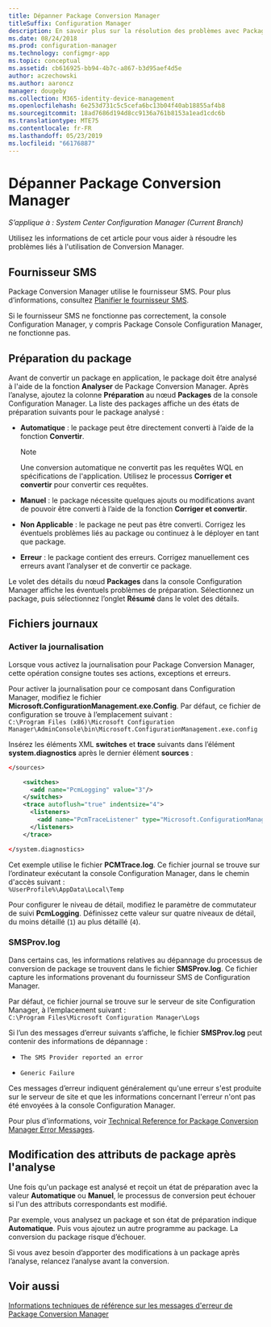 ```yaml
---
title: Dépanner Package Conversion Manager
titleSuffix: Configuration Manager
description: En savoir plus sur la résolution des problèmes avec Package Conversion Manager dans Configuration Manager.
ms.date: 08/24/2018
ms.prod: configuration-manager
ms.technology: configmgr-app
ms.topic: conceptual
ms.assetid: cb616925-bb94-4b7c-a867-b3d95aef4d5e
author: aczechowski
ms.author: aaroncz
manager: dougeby
ms.collection: M365-identity-device-management
ms.openlocfilehash: 6e253d731c5c5cefa6bc13b04f40ab18855af4b8
ms.sourcegitcommit: 18ad7686d194d8cc9136a761b8153a1ead1cdc6b
ms.translationtype: MTE75
ms.contentlocale: fr-FR
ms.lasthandoff: 05/23/2019
ms.locfileid: "66176887"
---
```

# <a name="troubleshoot-package-conversion-manager"></a>Dépanner Package Conversion Manager

*S’applique à : System Center Configuration Manager (Current Branch)*

<!--1357861-->

Utilisez les informations de cet article pour vous aider à résoudre les problèmes liés à l'utilisation de Conversion Manager.



## <a name="sms-provider"></a>Fournisseur SMS

Package Conversion Manager utilise le fournisseur SMS. Pour plus d’informations, consultez [Planifier le fournisseur SMS](/sccm/core/plan-design/hierarchy/plan-for-the-sms-provider).

Si le fournisseur SMS ne fonctionne pas correctement, la console Configuration Manager, y compris Package Console Configuration Manager, ne fonctionne pas.



## <a name="package-readiness"></a>Préparation du package

Avant de convertir un package en application, le package doit être analysé à l'aide de la fonction **Analyser** de Package Conversion Manager. Après l’analyse, ajoutez la colonne **Préparation** au nœud **Packages** de la console Configuration Manager. La liste des packages affiche un des états de préparation suivants pour le package analysé :

 - **Automatique** : le package peut être directement converti à l’aide de la fonction **Convertir**.      

    > [!NOTE]  
    > Une conversion automatique ne convertit pas les requêtes WQL en spécifications de l'application. Utilisez le processus **Corriger et convertir** pour convertir ces requêtes.  

 - **Manuel** : le package nécessite quelques ajouts ou modifications avant de pouvoir être converti à l’aide de la fonction **Corriger et convertir**.  

 - **Non Applicable** : le package ne peut pas être converti. Corrigez les éventuels problèmes liés au package ou continuez à le déployer en tant que package.  

 - **Erreur** : le package contient des erreurs. Corrigez manuellement ces erreurs avant l’analyser et de convertir ce package.  

Le volet des détails du nœud **Packages** dans la console Configuration Manager affiche les éventuels problèmes de préparation. Sélectionnez un package, puis sélectionnez l’onglet **Résumé** dans le volet des détails.



## <a name="log-files"></a>Fichiers journaux

### <a name="enable-logging"></a>Activer la journalisation

Lorsque vous activez la journalisation pour Package Conversion Manager, cette opération consigne toutes ses actions, exceptions et erreurs. 

Pour activer la journalisation pour ce composant dans Configuration Manager, modifiez le fichier **Microsoft.ConfigurationManagement.exe.Config**. Par défaut, ce fichier de configuration se trouve à l’emplacement suivant :  
`C:\Program Files (x86)\Microsoft Configuration Manager\AdminConsole\bin\Microsoft.ConfigurationManagement.exe.config`  

Insérez les éléments XML **switches** et **trace** suivants dans l’élément **system.diagnostics** après le dernier élément **sources** :

``` XML
</sources>

    <switches>
      <add name="PcmLogging" value="3"/>
    </switches>
    <trace autoflush="true" indentsize="4">
      <listeners>
        <add name="PcmTraceListener" type="Microsoft.ConfigurationManagement.UserCentric.Logging.RolloverLogTraceListener, Microsoft.ConfigurationManagement.UserCentric.Logging" initializeData="%UserProfile%\AppData\Local\Temp\PcmTrace.log"/>
      </listeners>
    </trace>

</system.diagnostics>
```

Cet exemple utilise le fichier **PCMTrace.log**. Ce fichier journal se trouve sur l’ordinateur exécutant la console Configuration Manager, dans le chemin d'accès suivant :  
`%UserProfile%\AppData\Local\Temp`

Pour configurer le niveau de détail, modifiez le paramètre de commutateur de suivi **PcmLogging**. Définissez cette valeur sur quatre niveaux de détail, du moins détaillé (`1`) au plus détaillé (`4`).


### <a name="smsprovlog"></a>SMSProv.log

Dans certains cas, les informations relatives au dépannage du processus de conversion de package se trouvent dans le fichier **SMSProv.log**. Ce fichier capture les informations provenant du fournisseur SMS de Configuration Manager.

Par défaut, ce fichier journal se trouve sur le serveur de site Configuration Manager, à l’emplacement suivant :  
`C:\Program Files\Microsoft Configuration Manager\Logs`

Si l’un des messages d’erreur suivants s’affiche, le fichier **SMSProv.log** peut contenir des informations de dépannage :

- `The SMS Provider reported an error`

- `Generic Failure`

Ces messages d’erreur indiquent généralement qu'une erreur s'est produite sur le serveur de site et que les informations concernant l'erreur n'ont pas été envoyées à la console Configuration Manager.

Pour plus d'informations, voir [Technical Reference for Package Conversion Manager Error Messages](/sccm/apps/pcm/error-messages).



## <a name="changing-package-attributes-after-analysis"></a>Modification des attributs de package après l'analyse

Une fois qu'un package est analysé et reçoit un état de préparation avec la valeur **Automatique** ou **Manuel**, le processus de conversion peut échouer si l'un des attributs correspondants est modifié.

Par exemple, vous analysez un package et son état de préparation indique **Automatique**. Puis vous ajoutez un autre programme au package. La conversion du package risque d’échouer.

Si vous avez besoin d’apporter des modifications à un package après l’analyse, relancez l’analyse avant la conversion. 



## <a name="see-also"></a>Voir aussi

[Informations techniques de référence sur les messages d'erreur de Package Conversion Manager](/sccm/apps/pcm/error-messages)
